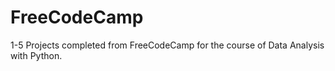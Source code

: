 # FreeCodeCamp
1-5 Projects completed from FreeCodeCamp for the course of Data Analysis with Python.
